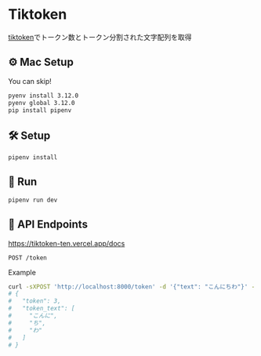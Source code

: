 # Tiktoken

[tiktoken](https://github.com/openai/tiktoken)でトークン数とトークン分割された文字配列を取得

## ⚙️ Mac Setup

You can skip!

```sh
pyenv install 3.12.0
pyenv global 3.12.0
pip install pipenv
```

## 🛠️ Setup

```sh
pipenv install
```

## 🚀 Run

```sh
pipenv run dev
```

## 📍 API Endpoints

https://tiktoken-ten.vercel.app/docs

`POST /token`

Example

```sh
curl -sXPOST 'http://localhost:8000/token' -d '{"text": "こんにちわ"}' -H 'Content-Type:application/json' | jq
# {
#   "token": 3,
#   "token_text": [
#     "こんに",
#     "ち",
#     "わ"
#   ]
# }
```
